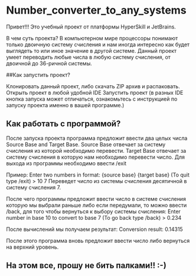 # Number_converter_to_any_systems

Привет!!! Это учебный проект от платформы HyperSkill и JetBrains.

В чем суть проекта? В компьютерном мире процессоры понимают только двоичную систему счисления и нам иногда интересно как будет выглядеть то или иное значение в другой системе.
Данный проект умеет переводить любые числа в любую систему счисления, от двоичной до 36-ричной системы.

##Как запустить проект?

Клонировать данный проект, либо скачать ZIP архив и распаковать.
Открыть проект в любой удобной IDE
Запустить проект (в разных IDE кнопка запуска может отличаться, ознакомьтесь с инструкцией по запуску проекта именно в вашей программе.)

## Как работать с программой?

После запуска проекта программа предложит ввести два целых числа Source Base and Target Base. 
Source Base отвечает за систему счисления из которой необходимо перевести.
Target Base отвечает за систему счисления в которую нам необходимо перевести число.
Для выхода из программы необходимо ввести /exit

Пример:
Enter two numbers in format: {source base} {target base} (To quit type /exit) > 10 7
Переведет число из системы счисления десятичной в систему счисления 7.

После чего программы предложит ввести число в системе счисления которую мы выбрали раньше либо если передумали, то можно ввести /back, для того чтобы вернуться к выбору 
системы счисления:
Enter number in base 10 to convert to base 7 (To go back type /back) > 0.234

После вычислений мы получаем результат:
Conversion result: 0.14315

После этого программа вновь предложит ввести число либо вернуться на верхний уровень.

## На этом все, прошу не бить палками!! :-)
